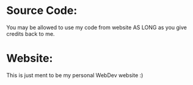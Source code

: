 # Source Code:
You may be allowed to use my code from website
AS LONG as you give credits back to me.

# Website:
This is just ment to be my personal WebDev website :)